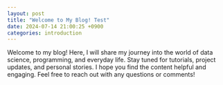```yaml
---
layout: post
title: "Welcome to My Blog! Test"
date: 2024-07-14 21:00:25 +0900
categories: introduction
---
```

Welcome to my blog! Here, I will share my journey into the world of data science, programming, and everyday life. Stay tuned for tutorials, project updates, and personal stories. I hope you find the content helpful and engaging. Feel free to reach out with any questions or comments!
